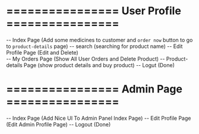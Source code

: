 # ================ User Profile ================ 
-- Index Page (Add some medicines to customer and `order now` button to go to `product-details` page) 
-- search (searching for product name)
-- Edit Profile Page (Edit and Delete)                                                                     
-- My Orders Page (Show All User Orders and Delete Product)
-- Product-details Page (show product details and buy product)
-- Logut (Done)
# ================ Admin Page   ================
-- Index Page (Add Nice UI To Admin Panel Index Page)
-- Edit Profile Page (Edit Admin Profile Page)
-- Logout (Done)   

